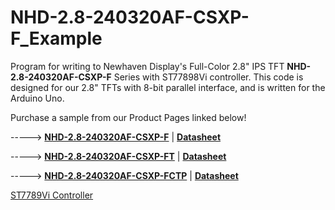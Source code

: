 # NHD-2.8-240320AF-CSXP-F_Example
Program for writing to Newhaven Display's Full-Color 2.8" IPS TFT **NHD-2.8-240320AF-CSXP-F** Series with ST77898Vi controller. This code is designed for our 2.8" TFTs with 8-bit parallel interface, and is written for the Arduino Uno. 

Purchase a sample from our Product Pages linked below!

-----> [**NHD-2.8-240320AF-CSXP-F**](https://www.newhavendisplay.com/nhd28240320afcsxpf-p-9634.html)   |   [**Datasheet**](https://www.newhavendisplay.com/specs/NHD-2.8-240320AF-CSXP-F.pdf)

-----> [**NHD-2.8-240320AF-CSXP-FT**](https://www.newhavendisplay.com/nhd28240320afcsxpft-p-9635.html)   |   [**Datasheet**](https://www.newhavendisplay.com/specs/NHD-2.8-240320AF-CSXP-FT.pdf)

-----> [**NHD-2.8-240320AF-CSXP-FCTP**](https://www.newhavendisplay.com/nhd28240320afcsxpfctp-p-9646.html)   |   [**Datasheet**](https://www.newhavendisplay.com/specs/NHD-2.8-240320AF-CSXP-FCTP.pdf)

[ST7789Vi Controller](https://www.newhavendisplay.com/resources_dataFiles/datasheets/LCDs/ST7789Vi.pdf)
